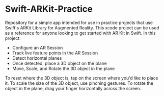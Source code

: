 # Swift-ARKit-Practice
Repository for a simple app intended for use in practice projects that use Swift's ARKit Library for Augmented Reality.
This xcode project can be used as a reference for anyone looking to get started with AR Kit in Swift. In this project:

 - Configure an AR Session
 - Track live feature points in the AR Session
 - Detect horizontal planes
 - Once detected, place a 3D object on the plane
 - Move, Scale, and Rotate the 3D object in the plane
 
 To reset where the 3D object is, tap on the screen where you'd like to place it.
 To scale the size of the 3D object, use pinching gestures.
 To rotate the object in the plane, drag your finger horizontally across the screen.
